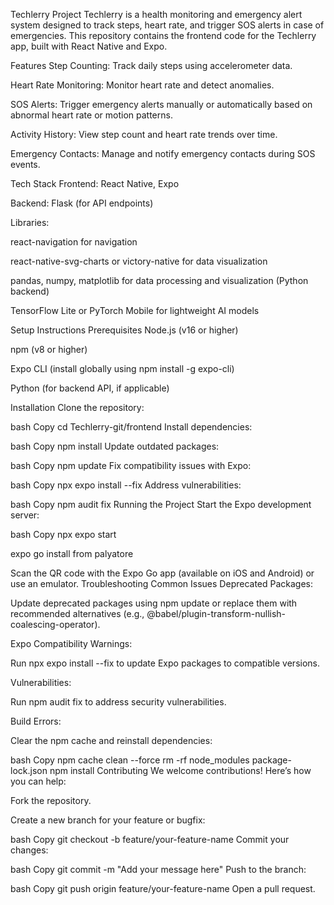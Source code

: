 Techlerry Project
Techlerry is a health monitoring and emergency alert system designed to track steps, heart rate, and trigger SOS alerts in case of emergencies. This repository contains the frontend code for the Techlerry app, built with React Native and Expo.

Features
Step Counting: Track daily steps using accelerometer data.

Heart Rate Monitoring: Monitor heart rate and detect anomalies.

SOS Alerts: Trigger emergency alerts manually or automatically based on abnormal heart rate or motion patterns.

Activity History: View step count and heart rate trends over time.

Emergency Contacts: Manage and notify emergency contacts during SOS events.

Tech Stack
Frontend: React Native, Expo

Backend: Flask (for API endpoints)

Libraries:

react-navigation for navigation

react-native-svg-charts or victory-native for data visualization

pandas, numpy, matplotlib for data processing and visualization (Python backend)

TensorFlow Lite or PyTorch Mobile for lightweight AI models

Setup Instructions
Prerequisites
Node.js (v16 or higher)

npm (v8 or higher)

Expo CLI (install globally using npm install -g expo-cli)

Python (for backend API, if applicable)

Installation
Clone the repository:

bash
Copy
cd Techlerry-git/frontend
Install dependencies:

bash
Copy
npm install
Update outdated packages:

bash
Copy
npm update
Fix compatibility issues with Expo:

bash
Copy
npx expo install --fix
Address vulnerabilities:

bash
Copy
npm audit fix
Running the Project
Start the Expo development server:

bash
Copy
npx expo start

expo go install from palyatore 

Scan the QR code with the Expo Go app (available on iOS and Android) or use an emulator.
Troubleshooting
Common Issues
Deprecated Packages:

Update deprecated packages using npm update or replace them with recommended alternatives (e.g., @babel/plugin-transform-nullish-coalescing-operator).

Expo Compatibility Warnings:

Run npx expo install --fix to update Expo packages to compatible versions.

Vulnerabilities:

Run npm audit fix to address security vulnerabilities.

Build Errors:

Clear the npm cache and reinstall dependencies:

bash
Copy
npm cache clean --force
rm -rf node_modules package-lock.json
npm install
Contributing
We welcome contributions! Here’s how you can help:

Fork the repository.

Create a new branch for your feature or bugfix:

bash
Copy
git checkout -b feature/your-feature-name
Commit your changes:

bash
Copy
git commit -m "Add your message here"
Push to the branch:

bash
Copy
git push origin feature/your-feature-name
Open a pull request.

